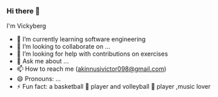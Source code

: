 ### Hi there 👋
 I'm Vickyberg


- 🌱 I’m currently learning software engineering
- 👯 I’m looking to collaborate on ...
- 🤔 I’m looking for help with contributions on exercises
- 💬 Ask me about ...
- 📫 How to reach me (akinnusivictor098@gmail.com)
- 😄 Pronouns: ...
- ⚡ Fun fact: a basketball 🏀 player and volleyball 🏐 player ,music lover
